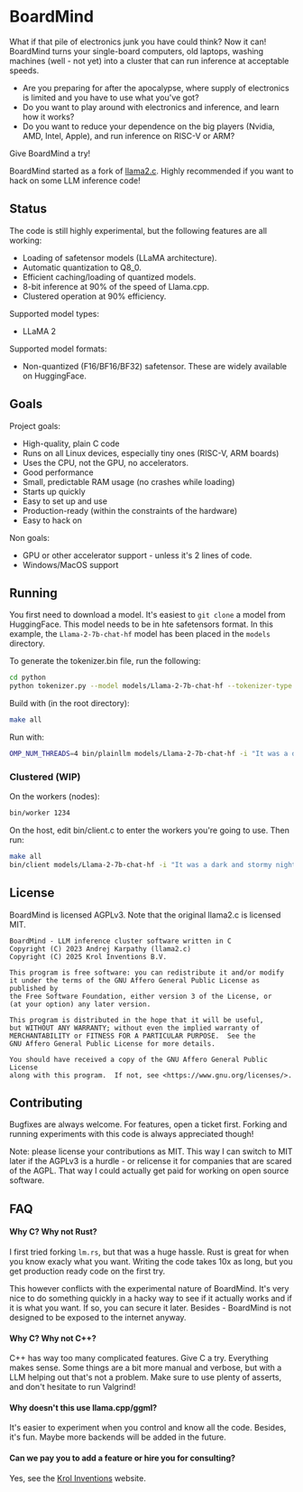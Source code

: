 # BoardMind

What if that pile of electronics junk you have could think? Now it can! BoardMind turns your single-board computers, old laptops, washing machines (well - not yet) into a cluster that can run inference at acceptable speeds.

- Are you preparing for after the apocalypse, where supply of electronics is limited and you have to use what you've got?
- Do you want to play around with electronics and inference, and learn how it works?
- Do you want to reduce your dependence on the big players (Nvidia, AMD, Intel, Apple), and run inference on RISC-V or ARM?

Give BoardMind a try!

BoardMind started as a fork of [llama2.c](https://github.com/karpathy/llama2.c). Highly recommended if you want to hack on some LLM inference code!

## Status

The code is still highly experimental, but the following features are all working:

- Loading of safetensor models (LLaMA architecture).
- Automatic quantization to Q8_0.
- Efficient caching/loading of quantized models.
- 8-bit inference at 90% of the speed of Llama.cpp.
- Clustered operation at 90% efficiency.

Supported model types:
- LLaMA 2

Supported model formats:
- Non-quantized (F16/BF16/BF32) safetensor. These are widely available on HuggingFace.

## Goals

Project goals:
- High-quality, plain C code
- Runs on all Linux devices, especially tiny ones (RISC-V, ARM boards)
- Uses the CPU, not the GPU, no accelerators.
- Good performance
- Small, predictable RAM usage (no crashes while loading)
- Starts up quickly
- Easy to set up and use
- Production-ready (within the constraints of the hardware)
- Easy to hack on

Non goals:
- GPU or other accelerator support - unless it's 2 lines of code.
- Windows/MacOS support

## Running

You first need to download a model. It's easiest to `git clone` a model from HuggingFace. This model needs to be
in hte safetensors format. In this example, the `Llama-2-7b-chat-hf` model has been placed in the `models` directory.

To generate the tokenizer.bin file, run the following:

````bash
cd python
python tokenizer.py --model models/Llama-2-7b-chat-hf --tokenizer-type LLAMA
````

Build with (in the root directory):

````bash
make all
````

Run with:

````bash
OMP_NUM_THREADS=4 bin/plainllm models/Llama-2-7b-chat-hf -i "It was a dark and stormy night" -n 50
````

### Clustered (WIP)

On the workers (nodes):

````bash
bin/worker 1234
````

On the host, edit bin/client.c to enter the workers you're going to use. Then run:

````bash
make all
bin/client models/Llama-2-7b-chat-hf -i "It was a dark and stormy night" -n 100
````

## License

BoardMind is licensed AGPLv3. Note that the original llama2.c is licensed MIT.

    BoardMind - LLM inference cluster software written in C
    Copyright (C) 2023 Andrej Karpathy (llama2.c)
    Copyright (C) 2025 Krol Inventions B.V.

    This program is free software: you can redistribute it and/or modify
    it under the terms of the GNU Affero General Public License as published by
    the Free Software Foundation, either version 3 of the License, or
    (at your option) any later version.

    This program is distributed in the hope that it will be useful,
    but WITHOUT ANY WARRANTY; without even the implied warranty of
    MERCHANTABILITY or FITNESS FOR A PARTICULAR PURPOSE.  See the
    GNU Affero General Public License for more details.

    You should have received a copy of the GNU Affero General Public License
    along with this program.  If not, see <https://www.gnu.org/licenses/>.

## Contributing

Bugfixes are always welcome. For features, open a ticket first. Forking and running experiments with this code is always appreciated though!

Note: please license your contributions as MIT. This way I can switch to MIT later if the AGPLv3 is a hurdle - or relicense it for companies that are scared of the AGPL. That way I could actually get paid for working on open source software.

## FAQ

#### Why C? Why not Rust?

I first tried forking `lm.rs`, but that was a huge hassle. Rust is great for when you know exacly what you want. Writing the code takes 10x as long, but you get production ready code on the first try.

This however conflicts with the experimental nature of BoardMind. It's very nice to do something quickly in a hacky way to see if it actually works and if it is what you want. If so, you can secure it later. Besides - BoardMind is not designed to be exposed to the internet anyway.

#### Why C? Why not C++?

C++ has way too many complicated features. Give C a try. Everything makes sense. Some things are a bit more manual and verbose, but with a LLM helping out that's not a problem. Make sure to use plenty of asserts, and don't hesitate to run Valgrind!

#### Why doesn't this use llama.cpp/ggml?

It's easier to experiment when you control and know all the code. Besides, it's fun. Maybe more backends will be added in the future.

#### Can we pay you to add a feature or hire you for consulting?

Yes, see the [Krol Inventions](https://krolinventions.com) website.
